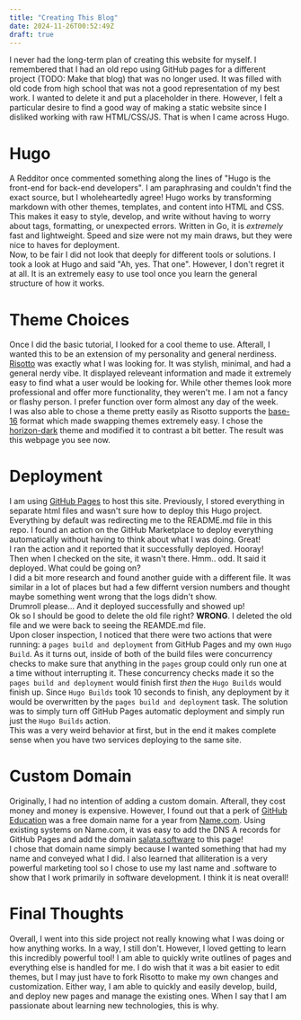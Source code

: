 ```yaml
---
title: "Creating This Blog"
date: 2024-11-26T00:52:49Z
draft: true
---
```


I never had the long-term plan of creating this website for myself. I remembered that I had an old repo using GitHub pages for a different project (TODO: Make that blog) that was no longer used.  It was filled with old code from high school that was not a good representation of my best work.  I wanted to delete it and put a placeholder in there.  However, I felt a particular desire to find a good way of making a static website since I disliked working with raw HTML/CSS/JS.  That is when I came across Hugo.

# Hugo
A Redditor once commented something along the lines of "Hugo is the front-end for back-end developers".  I am paraphrasing and couldn't find the exact source, but I wholeheartedly agree!  Hugo works by transforming markdown with other themes, templates, and content into HTML and CSS.  This makes it easy to style, develop, and write without having to worry about tags, formatting, or unexpected errors.  Written in Go, it is _extremely_ fast and lightweight.  Speed and size were not my main draws, but they were nice to haves for deployment.  \
Now, to be fair I did not look that deeply for different tools or solutions.  I took a look at Hugo and said "Ah, yes. That one".  However, I don't regret it at all.  It is an extremely easy to use tool once you learn the general structure of how it works.

# Theme Choices
Once I did the basic tutorial, I looked for a cool theme to use.  Afterall, I wanted this to be an extension of my personality and general nerdiness. [Risotto](https://github.com/joeroe/risotto/) was exactly what I was looking for.  It was stylish, minimal, and had a general nerdy vibe.  It displayed releveant information and made it extremely easy to find what a user would be looking for.  While other themes look more professional and offer more functionality, they weren't me.  I am not a fancy or flashy person. I prefer function over form almost any day of the week.\
I was also able to chose a theme pretty easily as Risotto supports the [base-16](https://github.com/chriskempson/base16) format which made swapping themes extremely easy.  I chose the [horizon-dark](http://github.com/michael-ball/) theme and modified it to contrast a bit better.  The result was this webpage you see now.

# Deployment
I am using [GitHub Pages](https://pages.github.com/) to host this site.  Previously, I stored everything in separate html files and wasn't sure how to deploy this Hugo project.  Everything by default was redirecting me to the README.md file in this repo.  I found an action on the GitHub Marketplace to deploy everything automatically without having to think about what I was doing.  Great!\
I ran the action and it reported that it successfully deployed. Hooray!\
Then when I checked on the site, it wasn't there.  Hmm.. odd. It said it deployed.  What could be going on?\
I did a bit more research and found another guide with a different file.  It was similar in a lot of places but had a few differnt version numbers and thought maybe something went wrong that the logs didn't show.  \
Drumroll please... And it deployed successfully and showed up!\
Ok so I should be good to delete the old file right? **WRONG**.  I deleted the old file and we were back to seeing the REAMDE.md file.\
Upon closer inspection, I noticed that there were two actions that were running: a `pages build and deployment` from GitHub Pages and my own `Hugo Build`.  As it turns out, inside of both of the build files were concurrency checks to make sure that anything in the `pages` group could only run one at a time without interrupting it. These concurrency checks made it so the `pages build and deployment` would finish first _then_ the `Hugo Builds` would finish up.  Since `Hugo Builds` took 10 seconds to finish, any deployment by it would be overwritten by the `pages build and deployment` task.  The solution was to simply turn off GitHub Pages automatic deployment and simply run just the `Hugo Builds` action.  \
This was a very weird behavior at first, but in the end it makes complete sense when you have two services deploying to the same site.

# Custom Domain
Originally, I had no intention of adding a custom domain.  Afterall, they cost money and money is expensive.  However, I found out that a perk of [GitHub Education](https://education.github.com/) was a free domain name for a year from [Name.com](https://name.com).  Using existing systems on Name.com, it was easy to add the DNS A records for GitHub Pages and add the domain [salata.software](https://salata.software) to this page!\
I chose that domain name simply because I wanted something that had my name and conveyed what I did.  I also learned that alliteration is a very powerful marketing tool so I chose to use my last name and .software to show that I work primarily in software development.  I think it is neat overall!

# Final Thoughts
Overall, I went into this side project not really knowing what I was doing or how anything works.  In a way, I still don't.  However, I loved getting to learn this incredibly powerful tool!  I am able to quickly write outlines of pages and everything else is handled for me.  I do wish that it was a bit easier to edit themes, but I may just have to fork Risotto to make my own changes and customization.  Either way, I am able to quickly and easily develop, build, and deploy new pages and manage the existing ones.  When I say that I am passionate about learning new technologies, this is why.